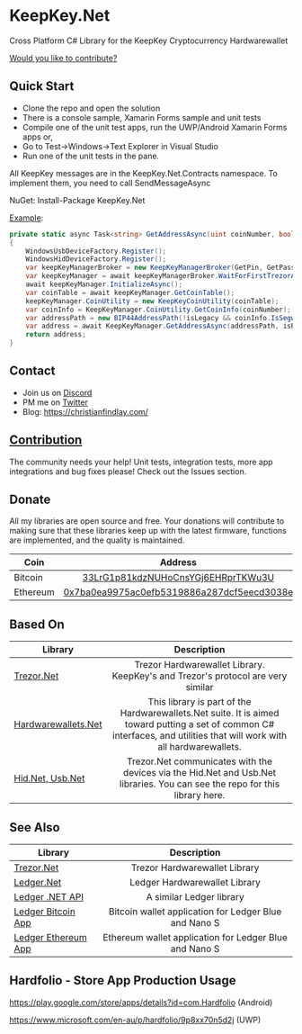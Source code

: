 # KeepKey.Net
Cross Platform C# Library for the KeepKey Cryptocurrency Hardwarewallet

[Would you like to contribute?](https://christianfindlay.com/2019/04/28/calling-all-c-crypto-developers/)

## Quick Start

- Clone the repo and open the solution
- There is a console sample, Xamarin Forms sample and unit tests
- Compile one of the unit test apps, run the UWP/Android Xamarin Forms apps or,
- Go to Test->Windows->Text Explorer in Visual Studio
- Run one of the unit tests in the pane.

All KeepKey messages are in the KeepKey.Net.Contracts namespace. To implement them, you need to call SendMessageAsync

NuGet: Install-Package KeepKey.Net

[Example](https://github.com/MelbourneDeveloper/KeepKey.Net/blob/a7911dd0f6f37dd4eb008a7320a0c786c90dfb37/src/KeepKey.Net.UnitTest/UnitTest.cs#L39):
````cs
private static async Task<string> GetAddressAsync(uint coinNumber, bool isChange, uint index, bool display, bool isPublicKey = false, bool isLegacy = true)
{
    WindowsUsbDeviceFactory.Register();
    WindowsHidDeviceFactory.Register();
    var keepKeyManagerBroker = new KeepKeyManagerBroker(GetPin, GetPassphrase, 2000);
    var keepKeyManager = await keepKeyManagerBroker.WaitForFirstTrezorAsync();
    await keepKeyManager.InitializeAsync();
    var coinTable = await keepKeyManager.GetCoinTable();
    keepKeyManager.CoinUtility = new KeepKeyCoinUtility(coinTable);
    var coinInfo = KeepKeyManager.CoinUtility.GetCoinInfo(coinNumber);
    var addressPath = new BIP44AddressPath(!isLegacy && coinInfo.IsSegwit, coinNumber, 0, isChange, index);
    var address = await KeepKeyManager.GetAddressAsync(addressPath, isPublicKey, display);
    return address;
}
````
## Contact

- Join us on [Discord](https://discord.gg/ZcvXARm)
- PM me on [Twitter](https://twitter.com/cfdevelop)
- Blog: https://christianfindlay.com/

## [Contribution](https://github.com/MelbourneDeveloper/KeepKey.Net/blob/master/CONTRIBUTING.md)

The community needs your help! Unit tests, integration tests, more app integrations and bug fixes please! Check out the Issues section.

## Donate

All my libraries are open source and free. Your donations will contribute to making sure that these libraries keep up with the latest firmware, functions are implemented, and the quality is maintained.

| Coin           | Address |
| -------------  |:-------------:|
| Bitcoin        | [33LrG1p81kdzNUHoCnsYGj6EHRprTKWu3U](https://www.blockchain.com/btc/address/33LrG1p81kdzNUHoCnsYGj6EHRprTKWu3U) |
| Ethereum       | [0x7ba0ea9975ac0efb5319886a287dcf5eecd3038e](https://etherdonation.com/d?to=0x7ba0ea9975ac0efb5319886a287dcf5eecd3038e) |

## Based On

| Library           | Description |
| -------------  |:-------------:|
| [Trezor.Net](https://github.com/MelbourneDeveloper/Trezor.Net)                   | Trezor Hardwarewallet Library. KeepKey's and Trezor's protocol are very similar |
| [Hardwarewallets.Net](https://github.com/MelbourneDeveloper/Hardwarewallets.Net) | This library is part of the Hardwarewallets.Net suite. It is aimed toward putting a set of common C# interfaces, and utilities that will work with all hardwarewallets. |
| [Hid.Net, Usb.Net](https://github.com/MelbourneDeveloper/Device.Net)             | Trezor.Net communicates with the devices via the Hid.Net and Usb.Net libraries. You can see the repo for this library here. |

## See Also

| Library           | Description |
| -------------  |:-------------:|
| [Trezor.Net](https://github.com/MelbourneDeveloper/Trezor.Net)                   | Trezor Hardwarewallet Library |
| [Ledger.Net](https://github.com/MelbourneDeveloper/Ledger.Net)                   | Ledger Hardwarewallet Library |
| [Ledger .NET API](https://github.com/LedgerHQ/ledger-dotnet-api)                 | A similar Ledger library |
| [Ledger Bitcoin App](https://github.com/LedgerHQ/blue-app-btc)                   | Bitcoin wallet application for Ledger Blue and Nano S |
| [Ledger Ethereum App](https://github.com/LedgerHQ/blue-app-eth)                  | Ethereum wallet application for Ledger Blue and Nano S |

## Hardfolio - Store App Production Usage

https://play.google.com/store/apps/details?id=com.Hardfolio (Android)

https://www.microsoft.com/en-au/p/hardfolio/9p8xx70n5d2j (UWP)
